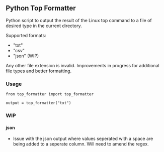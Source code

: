 ## Python Top Formatter

Python script to output the result of the Linux top command to a file of desired type in the current directory.

Supported formats:
- "txt"
- "csv"
- "json" (WIP)

Any other file extension is invalid. Improvements in progress for additional file types and better formatting.

### Usage

```
from top_formatter import top_formatter

output = top_formatter("txt")
```

### WIP

#### json

- Issue with the json output where values seperated with a space are being added to a seperate column. Will need to amend the regex.